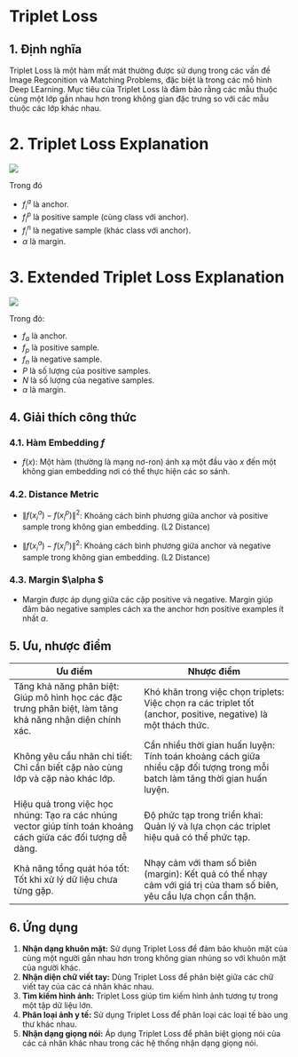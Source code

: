 # Triplet Loss
## 1. Định nghĩa
Triplet Loss là một hàm mất mát thường được sử dụng trong các vấn đề Image Regconition và Matching Problems, đặc biệt là trong các mô hình Deep LEarning. Mục tiêu của Triplet Loss là đảm bảo rằng các mẫu thuộc cùng một lớp gần nhau hơn trong không gian đặc trưng so với các mẫu thuộc các lớp khác nhau.


# 2. Triplet Loss Explanation
<image src = "https://github.com/Novanv/INTERVIEW-EXERCISES/blob/master/EXERCISES_2/data/one_sample.png">

Trong đó
- $f_i^a$ là anchor.
- $f_i^p$ là positive sample (cùng class với anchor).
- $f_i^n$ là negative sample (khác class với anchor).
- $α$ là margin.




# 3. Extended Triplet Loss Explanation

<image src = "https://github.com/Novanv/INTERVIEW-EXERCISES/blob/master/EXERCISES_2/data/multi_samples.png">

Trong đó:
- $f_a$ là anchor.
- $f_p$ là positive sample.
- $f_n$ là negative sample.
- $P$ là số lượng của positive samples.
- $N$ là số lượng của negative samples.
- $α$ là margin.


## 4. Giải thích công thức
### 4.1. Hàm Embedding $f$
- $f(x)$: Một hàm (thường là mạng nơ-ron) ánh xạ một đầu vào $x$ đến một không gian embedding nơi có thể thực hiện các so sánh.
### 4.2. Distance Metric
- $\|f(x_i^a) - f(x_i^p)\|^2$: Khoảng cách bình phương giữa anchor và positive sample trong không gian embedding. (L2 Distance)

- $\|f(x_i^a) - f(x_i^n)\|^2$: Khoảng cách bình phương giữa anchor và negative sample trong không gian embedding. (L2 Distance)
### 4.3. Margin $\alpha $
- Margin được áp dụng giữa các cặp positive và negative. Margin giúp đảm bảo negative samples cách xa the anchor hơn positive examples ít nhất $\alpha$.

## 5. Ưu, nhược điểm

| Ưu điểm | Nhược điểm |
|---------|-------------|
| Tăng khả năng phân biệt: Giúp mô hình học các đặc trưng phân biệt, làm tăng khả năng nhận diện chính xác.| Khó khăn trong việc chọn triplets: Việc chọn ra các triplet tốt (anchor, positive, negative) là một thách thức. |
| Không yêu cầu nhãn chi tiết: Chỉ cần biết cặp nào cùng lớp và cặp nào khác lớp. | Cần nhiều thời gian huấn luyện: Tính toán khoảng cách giữa nhiều cặp đối tượng trong mỗi batch làm tăng thời gian huấn luyện. |
| Hiệu quả trong việc học nhúng: Tạo ra các nhúng vector giúp tính toán khoảng cách giữa các đối tượng dễ dàng. | Độ phức tạp trong triển khai: Quản lý và lựa chọn các triplet hiệu quả có thể phức tạp. |
| Khả năng tổng quát hóa tốt: Tốt khi xử lý dữ liệu chưa từng gặp. | Nhạy cảm với tham số biên (margin): Kết quả có thể nhạy cảm với giá trị của tham số biên, yêu cầu lựa chọn cẩn thận. |

## 6. Ứng dụng

1. **Nhận dạng khuôn mặt:** Sử dụng Triplet Loss để đảm bảo khuôn mặt của cùng một người gần nhau hơn trong không gian nhúng so với khuôn mặt của người khác.
2. **Nhận diện chữ viết tay:** Dùng Triplet Loss để phân biệt giữa các chữ viết tay của các cá nhân khác nhau.
3. **Tìm kiếm hình ảnh:** Triplet Loss giúp tìm kiếm hình ảnh tương tự trong một tập dữ liệu lớn.
4. **Phân loại ảnh y tế:** Sử dụng Triplet Loss để phân loại các loại tế bào ung thư khác nhau.
5. **Nhận dạng giọng nói:** Áp dụng Triplet Loss để phân biệt giọng nói của các cá nhân khác nhau trong các hệ thống nhận dạng giọng nói.


